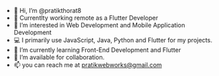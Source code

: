 - 👋 Hi, I’m @pratikthorat8
- 📱  Currentlty working remote as a Flutter Developer
- 👀 I’m interested in Web Development and Mobile Application Development
- 💻 I primarily use JavaScript, Java, Python and Flutter for my projects. 
- 🌱 I’m currently learning Front-End Development and Flutter
- 💞️ I’m available for collaboration.
- 📫 you can reach me at pratikwebworks@gmail.com
